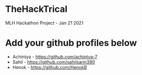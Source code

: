 # TheHackTrical
MLH Hackathon Project - Jan 21 2021 


# Add your github profiles below
 * Achintya - https://github.com/achintya-7
 * Sahil - https://github.com/sahilsarin390
 * Henok - https://github.com/HenokB
